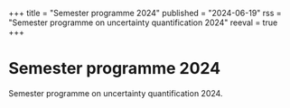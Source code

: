 +++
title = "Semester programme 2024"
published = "2024-06-19"
rss = "Semester programme on uncertainty quantification 2024"
reeval = true
+++

# Semester programme 2024

Semester programme on uncertainty quantification 2024.
